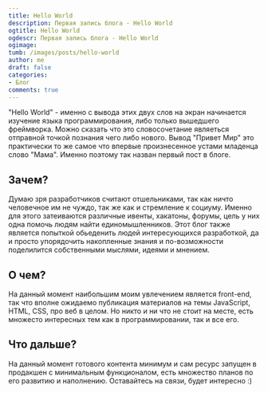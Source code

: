 ```yaml
---
title: Hello World
description: Первая запись блога - Hello World
ogtitle: Hello World
ogdescr: Первая запись блога - Hello World
ogimage:
tumb: /images/posts/hello-world
author: me
draft: false
categories:
- Блог
comments: true
---
```

"Hello World" - именно с вывода этих двух слов на экран начинается изучение языка программирования, либо только вышедшего фреймворка. Можно сказать что это словосочетание являеться отправной точкой познания чего либо нового. Вывод "Привет Мир" это практически то же самое что впервые произнесенное устами младенца слово "Мама". Именно поэтому так назван первый пост в блоге.

## Зачем?
Думаю зря разработчиков считают отшельниками, так как ничто человечное им не чуждо, так же как и стремление к социуму. Именно для этого затеиваются различные ивенты, хакатоны, форумы, цель у них одна помочь людям найти единомышленников. Этот блог также является попыткой обьеденить людей интересующихся разработкой, да и просто упорядочить накопленные знания и по-возможности поделилится собственными мыслями, идеями и мнением.

## О чем?
На данный момент наибольшим моим увлечением является front-end, так что вполне ожидаемо публикация материалов на темы JavaScript, HTML, CSS, про веб в целом. Но никто и ни что не стоит на месте, есть множесто интересных тем как в программировании, так и все его.

## Что дальше?
На данный момент готового контента минимум и сам ресурс запущен в продакшен с минимальным функционалом, есть множество планов по его развитию и наполнению. Оставайтесь на связи, будет интересно :)
